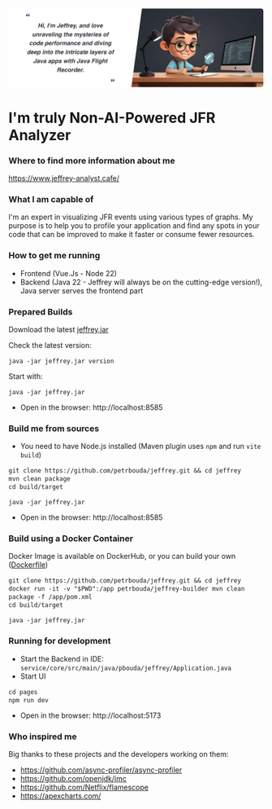 <p align="center">
  <img src="static/header.png" />
</p>

# I'm truly Non-AI-Powered JFR Analyzer

### Where to find more information about me

https://www.jeffrey-analyst.cafe/

### What I am capable of

I'm an expert in visualizing JFR events using various types of graphs. My purpose is to help you to profile 
your application and find any spots in your code that can be improved to make it faster or consume fewer resources. 

### How to get me running
 
- Frontend (Vue.Js - Node 22)
- Backend (Java 22 - Jeffrey will always be on the cutting-edge version!), Java server serves the frontend part 

### Prepared Builds

Download the latest [jeffrey.jar](https://github.com/petrbouda/jeffrey/releases/latest/download/jeffrey.jar)

Check the latest version:
```
java -jar jeffrey.jar version
```

Start with:
```
java -jar jeffrey.jar
```

- Open in the browser: http://localhost:8585

### Build me from sources

- You need to have Node.js installed (Maven plugin uses `npm` and run `vite build`)

```
git clone https://github.com/petrbouda/jeffrey.git && cd jeffrey
mvn clean package
cd build/target
```

```
java -jar jeffrey.jar
```

- Open in the browser: http://localhost:8585

### Build using a Docker Container

Docker Image is available on DockerHub, or you can build your own ([Dockerfile](docker/Dockerfile-builder))

```
git clone https://github.com/petrbouda/jeffrey.git && cd jeffrey
docker run -it -v "$PWD":/app petrbouda/jeffrey-builder mvn clean package -f /app/pom.xml
cd build/target
```

```
java -jar jeffrey.jar
```

### Running for development

- Start the Backend in IDE: `service/core/src/main/java/pbouda/jeffrey/Application.java`
- Start UI

```
cd pages
npm run dev
```

- Open in the browser: http://localhost:5173

### Who inspired me

Big thanks to these projects and the developers working on them:
- https://github.com/async-profiler/async-profiler
- https://github.com/openjdk/jmc
- https://github.com/Netflix/flamescope
- https://apexcharts.com/
